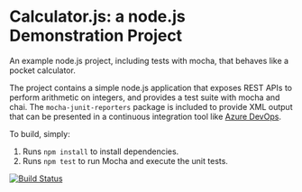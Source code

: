 Calculator.js: a node.js Demonstration Project
==============================================
An example node.js project, including tests with mocha, that behaves like
a pocket calculator.

The project contains a simple node.js application that exposes REST APIs
to perform arithmetic on integers, and provides a test suite with mocha
and chai.  The `mocha-junit-reporters` package is included to provide XML
output that can be presented in a continuous integration tool like
[Azure DevOps](https://azure.com/devops).

To build, simply:

1. Runs `npm install` to install dependencies.
2. Runs `npm test` to run Mocha and execute the unit tests.

[![Build Status](https://dev.azure.com/inesrebocho/Integrating%20External%20Source%20Control%20with%20Azure%20Pipelines/_apis/build/status/InesRebocho.calculator?branchName=master)](https://dev.azure.com/inesrebocho/Integrating%20External%20Source%20Control%20with%20Azure%20Pipelines/_build/latest?definitionId=7&branchName=master)

